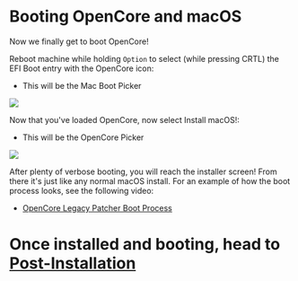 # Booting OpenCore and macOS

Now we finally get to boot OpenCore!

Reboot machine while holding `Option` to select (while pressing CRTL) the EFI Boot entry with the OpenCore icon:

* This will be the Mac Boot Picker

![](../images/efi-boot.png)

Now that you've loaded OpenCore, now select Install macOS!:

* This will be the OpenCore Picker

![](../images/oc-boot.png)


After plenty of verbose booting, you will reach the installer screen! From there it's just like any normal macOS install. For an example of how the boot process looks, see the following video:

* [OpenCore Legacy Patcher Boot Process](https://www.youtube.com/watch?v=AN3zsbQV_n4)

# Once installed and booting, head to [Post-Installation](./POST-INSTALL.md)

